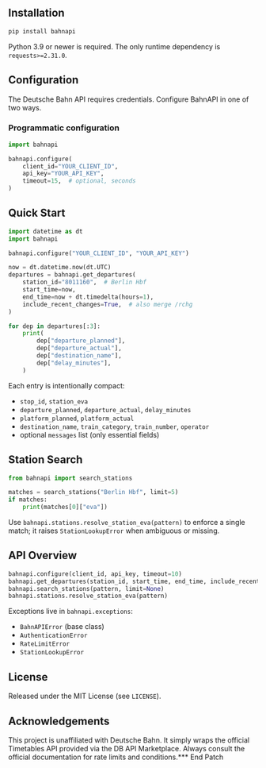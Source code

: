 ## Installation

```bash
pip install bahnapi
```

Python 3.9 or newer is required. The only runtime dependency is `requests>=2.31.0`.

## Configuration

The Deutsche Bahn API requires credentials. Configure BahnAPI in one of two ways.

### Programmatic configuration

```python
import bahnapi

bahnapi.configure(
    client_id="YOUR_CLIENT_ID",
    api_key="YOUR_API_KEY",
    timeout=15,  # optional, seconds
)
```

## Quick Start

```python
import datetime as dt
import bahnapi

bahnapi.configure("YOUR_CLIENT_ID", "YOUR_API_KEY")

now = dt.datetime.now(dt.UTC)
departures = bahnapi.get_departures(
    station_id="8011160",  # Berlin Hbf
    start_time=now,
    end_time=now + dt.timedelta(hours=1),
    include_recent_changes=True,  # also merge /rchg
)

for dep in departures[:3]:
    print(
        dep["departure_planned"],
        dep["departure_actual"],
        dep["destination_name"],
        dep["delay_minutes"],
    )
```

Each entry is intentionally compact:

- `stop_id`, `station_eva`
- `departure_planned`, `departure_actual`, `delay_minutes`
- `platform_planned`, `platform_actual`
- `destination_name`, `train_category`, `train_number`, `operator`
- optional `messages` list (only essential fields)

## Station Search

```python
from bahnapi import search_stations

matches = search_stations("Berlin Hbf", limit=5)
if matches:
    print(matches[0]["eva"])
```

Use `bahnapi.stations.resolve_station_eva(pattern)` to enforce a single match; it raises `StationLookupError` when ambiguous or missing.

## API Overview

```python
bahnapi.configure(client_id, api_key, timeout=10)
bahnapi.get_departures(station_id, start_time, end_time, include_recent_changes=False)
bahnapi.search_stations(pattern, limit=None)
bahnapi.stations.resolve_station_eva(pattern)
```

Exceptions live in `bahnapi.exceptions`:

- `BahnAPIError` (base class)
- `AuthenticationError`
- `RateLimitError`
- `StationLookupError`

## License

Released under the MIT License (see `LICENSE`).

## Acknowledgements

This project is unaffiliated with Deutsche Bahn. It simply wraps the official Timetables API provided via the DB API Marketplace. Always consult the official documentation for rate limits and conditions.*** End Patch

